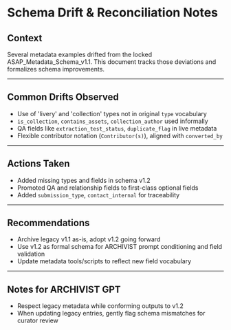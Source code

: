 # Schema Drift & Reconciliation Notes

## Context
Several metadata examples drifted from the locked ASAP_Metadata_Schema_v1.1. This document tracks those deviations and formalizes schema improvements.

---

## Common Drifts Observed
- Use of 'livery' and 'collection' types not in original `type` vocabulary
- `is_collection`, `contains_assets`, `collection_author` used informally
- QA fields like `extraction_test_status`, `duplicate_flag` in live metadata
- Flexible contributor notation (`Contributor(s)`), aligned with `converted_by`

---

## Actions Taken
- Added missing types and fields in schema v1.2
- Promoted QA and relationship fields to first-class optional fields
- Added `submission_type`, `contact_internal` for traceability

---

## Recommendations
- Archive legacy v1.1 as-is, adopt v1.2 going forward
- Use v1.2 as formal schema for ARCHIVIST prompt conditioning and field validation
- Update metadata tools/scripts to reflect new field vocabulary

---

## Notes for ARCHIVIST GPT
- Respect legacy metadata while conforming outputs to v1.2
- When updating legacy entries, gently flag schema mismatches for curator review
